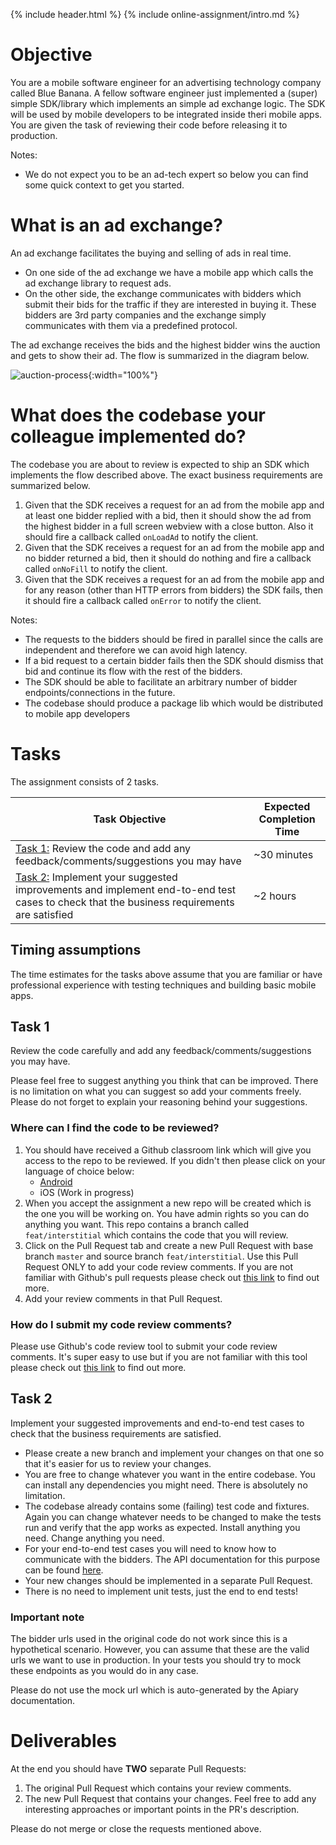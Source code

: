{% include header.html %}
{% include online-assignment/intro.md %}

# Objective

You are a mobile software engineer for an advertising technology company called Blue Banana. A fellow software engineer just implemented a (super) simple SDK/library which implements an simple ad exchange logic. The SDK will be used by mobile developers to be integrated inside theri mobile apps. You are given the task of reviewing their code before releasing it to production. 

Notes: 

- We do not expect you to be an ad-tech expert so below you can find some quick context to get you started.

# What is an ad exchange?

An ad exchange facilitates the buying and selling of ads in real time.

- On one side of the ad exchange we have a mobile app which calls the ad exchange library to request ads. 
- On the other side, the exchange communicates with bidders which submit their bids for the traffic if they are interested in buying it. These bidders are 3rd party companies and the exchange simply communicates with them via a predefined protocol.

The ad exchange receives the bids and the highest bidder wins the auction and gets to show their ad. The flow is summarized in the diagram below.

![auction-process](/static/auction-process.png){:width="100%"}


# What does the codebase your colleague implemented do?

The codebase you are about to review is expected to ship an SDK which implements the flow described above. The exact business requirements are summarized below.

1. Given that the SDK receives a request for an ad from the mobile app and at least one bidder replied with a bid, then it should show the ad from the highest bidder in a full screen webview with a close button. Also it should fire a callback called ```onLoadAd``` to notify the client. 
2. Given that the SDK receives a request for an ad from the mobile app and no bidder returned a bid, then it should do nothing and fire a callback called ```onNoFill``` to notify the client.
3. Given that the SDK receives a request for an ad from the mobile app and for any reason (other than HTTP errors from bidders) the SDK fails, then it should fire a callback called ```onError``` to notify the client.

Notes:

- The requests to the bidders should be fired in parallel since the calls are independent and therefore we can avoid high latency.
- If a bid request to a certain bidder fails then the SDK should dismiss that bid and continue its flow with the rest of the bidders.
- The SDK should be able to facilitate an arbitrary number of bidder endpoints/connections in the future.
- The codebase should produce a package lib which would be distributed to mobile app developers

# Tasks

The assignment consists of 2 tasks.

| Task Objective | Expected Completion Time |
|---|---|
| [Task 1:](#task-1) Review the code and add any feedback/comments/suggestions you may have | ~30 minutes |
| [Task 2:](#task-2) Implement your suggested improvements and implement end-to-end test cases to check that the business requirements are satisfied | ~2 hours |

## Timing assumptions

The time estimates for the tasks above assume that you are familiar or have professional experience with testing techniques and building basic mobile apps.

## Task 1

Review the code carefully and add any feedback/comments/suggestions you may have. 

Please feel free to suggest anything you think that can be improved. There is no limitation on what you can suggest so add your comments freely. Please do not forget to explain your reasoning behind your suggestions. 

### Where can I find the code to be reviewed?

1. You should have received a Github classroom link which will give you access to the repo to be reviewed. If you didn't then please click on your language of choice below:
    - [Android](https://classroom.github.com/a/_5lpetXq)
    - iOS (Work in progress) 
2. When you accept the assignment a new repo will be created which is the one you will be working on. You have admin rights so you can do anything you want. This repo contains a branch called ```feat/interstitial``` which contains the code that you will review.
2. Click on the Pull Request tab and create a new Pull Request with base branch ```master``` and source branch ```feat/interstitial```. Use this Pull Request ONLY to add your code review comments. If you are not familiar with Github's pull requests please check out [this link](https://help.github.com/articles/creating-a-pull-request/) to find out more.
3. Add your review comments in that Pull Request.

### How do I submit my code review comments?

Please use Github's code review tool to submit your code review comments. It's super easy to use but if you are not familiar with this tool please check out [this link](https://help.github.com/articles/reviewing-proposed-changes-in-a-pull-request/) to find out more.

## Task 2

Implement your suggested improvements and end-to-end test cases to check that the business requirements are satisfied.

- Please create a new branch and implement your changes on that one so that it's easier for us to review your changes.
- You are free to change whatever you want in the entire codebase. You can install any dependencies you might need. There is absolutely no limitation.
- The codebase already contains some (failing) test code and fixtures. Again you can change whatever needs to be changed to make the tests run and verify that the app works as expected. Install anything you need. Change anything you need.   
- For your end-to-end test cases you will need to know how to communicate with the bidders. The API documentation for this purpose can be found [here](https://bidderapi.docs.apiary.io).
- Your new changes should be implemented in a separate Pull Request. 
- There is no need to implement unit tests, just the end to end tests!

### Important note

The bidder urls used in the original code do not work since this is a hypothetical scenario. However, you can assume that these are the valid urls we want to use in production. In your tests you should try to mock these endpoints as you would do in any case. 

Please do not use the mock url which is auto-generated by the Apiary documentation. 

# Deliverables

At the end you should have **TWO** separate Pull Requests:

1. The original Pull Request which contains your review comments.
2. The new Pull Request that contains your changes. Feel free to add any interesting approaches or important points in the PR's description.

Please do not merge or close the requests mentioned above.
